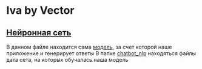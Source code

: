 # Iva by Vector
## [Нейронная сеть](./model)
В данном файле находится сама [модель](./model/model_2.h5), за счет которой наше приложение и генерирует ответы
В папке [chatbot_nlp](./chatbot_nlp/data) находяться файлы дата сета, на которых обучалась наша модель






